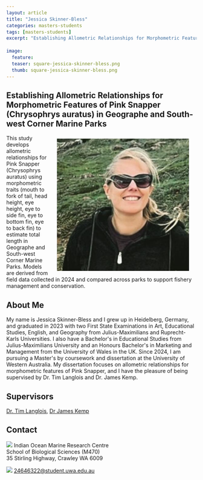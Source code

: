 ```yaml
---
layout: article
title: "Jessica Skinner-Bless"
categories: masters-students
tags: [masters-students]
excerpt: "Establishing Allometric Relationships for Morphometric Features of Pink Snapper (Chrysophrys auratus) in Geographe and South-west Corner Marine Parks"

image:
  feature: 
  teaser: square-jessica-skinner-bless.png
  thumb: square-jessica-skinner-bless.png
---
```

## Establishing Allometric Relationships for Morphometric Features of Pink Snapper (Chrysophrys auratus) in Geographe and South-west Corner Marine Parks
<img src='/images/square-jessica-skinner-bless.png' align='right' width="350" hspace="20" vspace="10">

This study develops allometric relationships for Pink Snapper (Chrysophrys auratus) using morphometric traits (mouth to fork of tail, head height, eye height, eye to side fin, eye to bottom fin, eye to back fin) to estimate total length in Geographe and South-west Corner Marine Parks. Models are derived from field data collected in 2024 and compared across parks to support fishery management and conservation.

## About Me
My name is Jessica Skinner-Bless and I grew up in Heidelberg, Germany, and graduated in 2023 with two First State Examinations in Art, Educational Studies, English, and Geography from Julius-Maximilians and Ruprecht-Karls Universities. I also have a Bachelor's in Educational Studies from Julius-Maximilians University and an Honours Bachelor's in Marketing and Management from the University of Wales in the UK. Since 2024, I am pursuing a Master's by coursework and dissertation at the University of Western Australia. My dissertation focuses on allometric relationships for morphometric features of Pink Snapper, and I have the pleasure of being supervised by Dr. Tim Langlois and Dr. James Kemp.

## Supervisors
[Dr. Tim Langlois](https://marineecology.io/researchers/tim-langlois/ "Tim Langlois"), 
[Dr James Kemp](https://marineecology.io//researchers/james-kemp/ "James Kemp") 


## Contact
<img src='/images/icons/building-regular.svg' width="15px"> Indian Ocean Marine Research Centre <br>
School of Biological Sciences (M470)<br>
35 Stirling Highway, Crawley WA 6009

<img src='/images/icons/envelope-regular.svg' width="15px"> <a href="24646322@student.uwa.edu.au"></a>24646322@student.uwa.edu.au<br>
